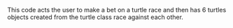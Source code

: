 This code acts the user to make a bet on a turtle race and then has 6 turtles objects created from the turtle class race against each other. 
